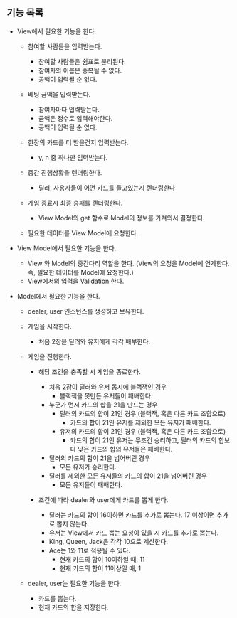 ## 기능 목록

- View에서 필요한 기능을 한다.

  - 참여할 사람들을 입력받는다.
    - 참여할 사람들은 쉼표로 분리된다.
    - 참여자의 이름은 중복될 수 없다.
    - 공백이 입력될 순 없다.
  - 베팅 금액을 입력받는다.
    - 참여자마다 입력받는다.
    - 금액은 정수로 입력해야한다.
    - 공백이 입력될 순 없다.
  - 한장의 카드를 더 받을건지 입력받는다.
    - y, n 중 하나만 입력받는다.
  - 중간 진행상황을 렌더링한다.
    - 딜러, 사용자들이 어떤 카드를 들고있는지 렌더링한다
  - 게임 종료시 최종 승패를 렌더링한다.

    - View Model의 get 함수로 Model의 정보를 가져외서 결정한다.

  - 필요한 데이터를 View Model에 요청한다.

- View Model에서 필요한 기능을 한다.

  - View 와 Model의 중간다리 역할을 한다. (View의 요청을 Model에 연계한다. 즉, 필요한 데이터를 Model에 요청한다.)
  - View에서의 입력을 Validation 한다.

- Model에서 필요한 기능을 한다.

  - dealer, user 인스턴스를 생성하고 보유한다.
  - 게임을 시작한다.
    - 처음 2장을 딜러와 유저에게 각각 배부한다.
  - 게임을 진행한다.

    - 해당 조건을 충족할 시 게임을 종료한다.

      - 처음 2장이 딜러와 유저 동시에 블랙잭인 경우
        - 블랙잭을 못만든 유저들이 패배한다.
      - 누군가 먼저 카드의 합을 21을 만드는 경우
        - 딜러의 카드의 합이 21인 경우 (블랙잭, 혹은 다른 카드 조합으로)
          - 카드의 합이 21인 유저를 제외한 모든 유저가 패배한다.
        - 유저의 카드의 합이 21인 경우 (블랙잭, 혹은 다른 카드 조합으로)
          - 카드의 합이 21인 유저는 무조건 승리하고, 딜러의 카드의 합보다 낮은 카드의 합의 유저들은 패배한다.
      - 딜러의 카드의 합이 21을 넘어버린 경우
        - 모든 유저가 승리한다.
      - 딜러를 제외한 모든 유저들의 카드의 합이 21을 넘어버린 경우
        - 모든 유저들이 패배한다.

    - 조건에 따라 dealer와 user에게 카드를 뽑게 한다.
      - 딜러는 카드의 합이 16이하면 카드를 추가로 뽑는다. 17 이상이면 추가로 뽑지 않는다.
      - 유저는 View에서 카드 뽑는 요청이 있을 시 카드를 추가로 뽑는다.
      - King, Queen, Jack은 각각 10으로 계산한다.
      - Ace는 1와 11로 적용될 수 있다.
        - 현재 카드의 합이 10이하일 때, 11
        - 현재 카드의 합이 11이상일 때, 1

  - dealer, user는 필요한 기능을 한다.
    - 카드를 뽑는다.
    - 현재 카드의 합을 저장한다.
